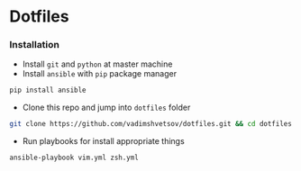 # Dotfiles

### Installation
- Install `git` and `python` at master machine
- Install `ansible` with `pip` package manager
```sh
pip install ansible
```
- Clone this repo and jump into `dotfiles` folder
```sh
git clone https://github.com/vadimshvetsov/dotfiles.git && cd dotfiles
```
- Run playbooks for install appropriate things
```sh
ansible-playbook vim.yml zsh.yml
```
